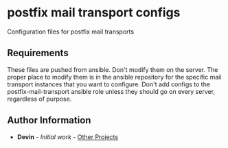 postfix mail transport configs
=========

Configuration files for postfix mail transports

Requirements
------------

These files are pushed from ansible. Don't modify them on the server. The proper place to modify them is in the ansible repository for the specific mail transport instances that you want to configure. Don't add configs to the postfix-mail-transport ansible role unless they should go on every server, regardless of purpose.


Author Information
------------------

* **Devin** - *Initial work* - [Other Projects](https://github.com/vibechild)
